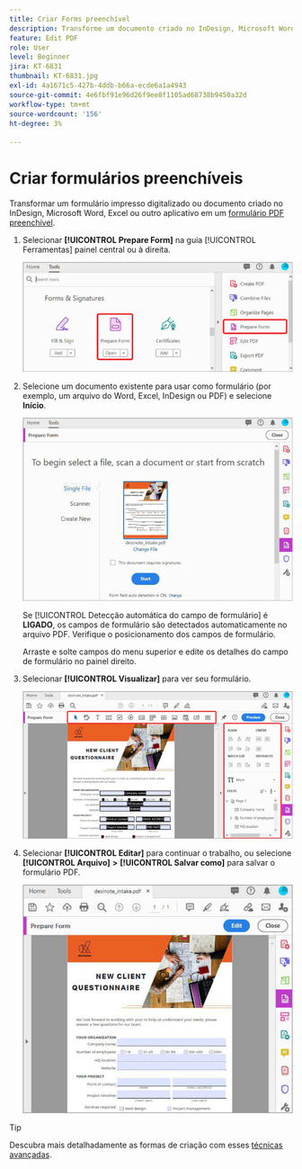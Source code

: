 ```yaml
---
title: Criar Forms preenchível
description: Transforme um documento criado no InDesign, Microsoft Word ou Excel em um formulário PDF preenchível
feature: Edit PDF
role: User
level: Beginner
jira: KT-6831
thumbnail: KT-6831.jpg
exl-id: 4a1671c5-427b-4ddb-b66a-ecde6a1a4943
source-git-commit: 4e6fbf91e96d26f9ee8f1105ad68738b9450a32d
workflow-type: tm+mt
source-wordcount: '156'
ht-degree: 3%

---
```


# Criar formulários preenchíveis

Transformar um formulário impresso digitalizado ou documento criado no InDesign, Microsoft Word, Excel ou outro aplicativo em um [formulário PDF preenchível](https://www.adobe.com/br/acrobat/online/sign-pdf.html).

1. Selecionar **[!UICONTROL Prepare Form]** na guia [!UICONTROL Ferramentas] painel central ou à direita.

   ![Etapa do Formulário 1](../assets/Form_1.png)

1. Selecione um documento existente para usar como formulário (por exemplo, um arquivo do Word, Excel, InDesign ou PDF) e selecione **Início**.

   ![Etapa 2 do Formulário](../assets/Form_2.png)

   Se [!UICONTROL Detecção automática do campo de formulário] é **LIGADO**, os campos de formulário são detectados automaticamente no arquivo PDF. Verifique o posicionamento dos campos de formulário.

   Arraste e solte campos do menu superior e edite os detalhes do campo de formulário no painel direito.

1. Selecionar **[!UICONTROL Visualizar]** para ver seu formulário.

   ![Etapa 3 do Formulário](../assets/Form_3.png)

1. Selecionar **[!UICONTROL Editar]** para continuar o trabalho, ou selecione **[!UICONTROL Arquivo]** **>** **[!UICONTROL Salvar como]** para salvar o formulário PDF.

   ![Etapa 4 do Formulário](../assets/Form_4.png)

>[!TIP]
>
>Descubra mais detalhadamente as formas de criação com esses [técnicas avançadas](../advanced-tasks/advancedforms.md).